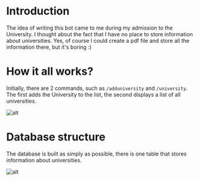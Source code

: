 # Introduction

The idea of writing this bot came to me during my admission to the University. I thought about the fact that I have no place to store information about universities. Yes, of course I could create a pdf file and store all the information there, but it's boring :)

# How it all works?

Initially, there are 2 commands, such as `/adduniversity` and `/university`. The first adds the University to the list, the second displays a list of all universities.

![alt](https://i.imgur.com/sxbv3kM.jpg "Input/output information")

# Database structure

The database is built as simply as possible, there is one table that stores information about universities.

![alt](https://i.imgur.com/kIcHUyB.jpg)
